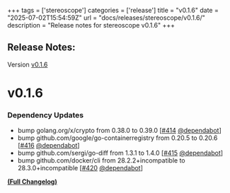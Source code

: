 +++
tags = ['stereoscope']
categories = ['release']
title = "v0.1.6"
date = "2025-07-02T15:54:59Z"
url = "docs/releases/stereoscope/v0.1.6/"
description = "Release notes for stereoscope v0.1.6"
+++

## Release Notes:
Version [v0.1.6](https://github.com/anchore/stereoscope/releases/tag/v0.1.6)

# v0.1.6

### Dependency Updates

- bump golang.org/x/crypto from 0.38.0 to 0.39.0 [[#414](https://github.com/anchore/stereoscope/pull/414) [@dependabot](https://github.com/dependabot)]
- bump github.com/google/go-containerregistry from 0.20.5 to 0.20.6 [[#416](https://github.com/anchore/stereoscope/pull/416) [@dependabot](https://github.com/dependabot)]
- bump github.com/sergi/go-diff from 1.3.1 to 1.4.0 [[#415](https://github.com/anchore/stereoscope/pull/415) [@dependabot](https://github.com/dependabot)]
- bump github.com/docker/cli from 28.2.2+incompatible to 28.3.0+incompatible [[#420](https://github.com/anchore/stereoscope/pull/420) [@dependabot](https://github.com/dependabot)]

**[(Full Changelog)](https://github.com/anchore/stereoscope/compare/v0.1.5...v0.1.6)**
